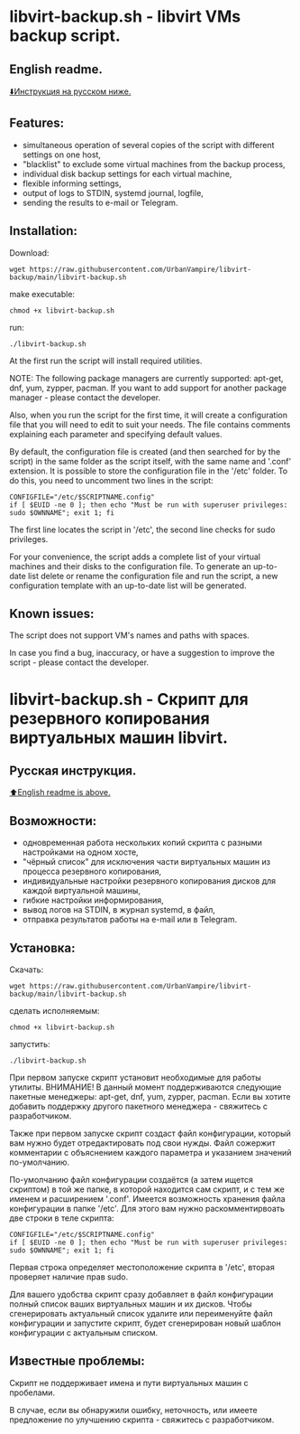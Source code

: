 # libvirt-backup.sh - libvirt VMs backup script.
## English readme.
[:arrow_down:Инструкция на русском ниже.](https://github.com/UrbanVampire/libvirt-backup#%D1%80%D1%83%D1%81%D1%81%D0%BA%D0%B0%D1%8F-%D0%B8%D0%BD%D1%81%D1%82%D1%80%D1%83%D0%BA%D1%86%D0%B8%D1%8F)

## Features:

- simultaneous operation of several copies of the script with different settings on one host,
- "blacklist" to exclude some virtual machines from the backup process,
- individual disk backup settings for each virtual machine,
- flexible informing settings,
- output of logs to STDIN, systemd journal, logfile,
- sending the results to e-mail or Telegram.

## Installation:

Download:
```
wget https://raw.githubusercontent.com/UrbanVampire/libvirt-backup/main/libvirt-backup.sh
```
make executable:
```
chmod +x libvirt-backup.sh
```
run:
```
./libvirt-backup.sh
```

At the first run the script will install required utilities.

NOTE: The following package managers are currently supported: apt-get, dnf, yum, zypper, pacman.
If you want to add support for another package manager - please contact the developer.

Also, when you run the script for the first time, it will create a configuration file that you will need to edit to suit your needs. The file contains comments explaining each parameter and specifying default values.

By default, the configuration file is created (and then searched for by the script) in the same folder as the script itself, with the same name and '.conf' extension. It is possible to store the configuration file in the '/etc' folder. To do this, you need to uncomment two lines in the script:

```
CONFIGFILE="/etc/$SCRIPTNAME.config"
if [ $EUID -ne 0 ]; then echo "Must be run with superuser privileges: sudo $OWNNAME"; exit 1; fi
```
The first line locates the script in '/etc', the second line checks for sudo privileges.

For your convenience, the script adds a complete list of your virtual machines and their disks to the configuration file. To generate an up-to-date list delete or rename the configuration file and run the script, a new configuration template with an up-to-date list will be generated.

## Known issues:

The script does not support VM's names and paths with spaces.

In case you find a bug, inaccuracy, or have a suggestion to improve the script - please contact the developer.

# libvirt-backup.sh - Скрипт для резервного копирования виртуальных машин libvirt.
## Русская инструкция.
[:arrow_up:English readme is above.](https://github.com/UrbanVampire/libvirt-backup#english-readme)

## Возможности:

- одновременная работа нескольких копий скрипта с разными настройками на одном хосте,
- "чёрный список" для исключения части виртуальных машин из процесса резервного копирования,
- индивидуальные настройки резервного копирования дисков для каждой виртуальной машины,
- гибкие настройки информирования,
- вывод логов на STDIN, в журнал systemd, в файл,
- отправка результатов работы на e-mail или в Telegram.

## Установка:

Скачать:
```
wget https://raw.githubusercontent.com/UrbanVampire/libvirt-backup/main/libvirt-backup.sh
```
сделать исполняемым:
```
chmod +x libvirt-backup.sh
```
запустить:
```
./libvirt-backup.sh
```

При первом запуске скрипт установит необходимые для работы утилиты.
ВНИМАНИЕ! В данный момент поддерживаются следующие пакетные менеджеры: apt-get, dnf, yum, zypper, pacman.
Если вы хотите добавить поддержку другого пакетного менеджера - свяжитесь с разработчиком.

Также при первом запуске скрипт создаст файл конфигурации, который вам нужно будет отредактировать под свои нужды. Файл сожержит комментарии с объяснением каждого параметра и указанием значений по-умолчанию.

По-умолчанию файл конфигурации создаётся (а затем ищется скриптом) в той же папке, в которой находится сам скрипт, и с тем же именем и расширением '.conf'. Имеется возможность хранения файла конфигурации в папке '/etc'. Для этого вам нужно раскомментирвоать две строки в теле скрипта:

```
CONFIGFILE="/etc/$SCRIPTNAME.config"
if [ $EUID -ne 0 ]; then echo "Must be run with superuser privileges: sudo $OWNNAME"; exit 1; fi
```
Первая строка определяет местоположение скрипта в '/etc', вторая проверяет наличие прав sudo.

Для вашего удобства скрипт сразу добавляет в файл конфигурации полный список ваших виртуальных машин и их дисков. Чтобы сгенерировать актуальный список удалите или переименуйте файл конфигурации и запустите скрипт, будет сгенерирован новый шаблон конфигурации с актуальным списком.

## Известные проблемы:

Скрипт не поддерживает имена и пути виртуальных машин с пробелами.

В случае, если вы обнаружили ошибку, неточность, или имеете предложение по улучшению скрипта - свяжитесь с разработчиком.